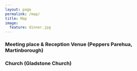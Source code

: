 ```yaml
---
layout: page
permalink: /map/
title: Map
image:
  feature: dinner.jpg
---
```


### Meeting place & Reception Venue (Peppers Parehua, Martinborough)



### Church (Gladstone Church)


